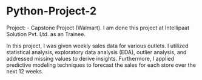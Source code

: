 # Python-Project-2
Project: - Capstone Project (Walmart).
I am done this project at Intellipaat Solution Pvt. Ltd. as an Trainee.

In this project, I was given weekly sales data for various outlets. I utilized statistical analysis, exploratory data analysis (EDA), outlier analysis, and addressed missing values to derive insights. Furthermore, I applied predictive modeling techniques to forecast the sales for each store over the next 12 weeks.
